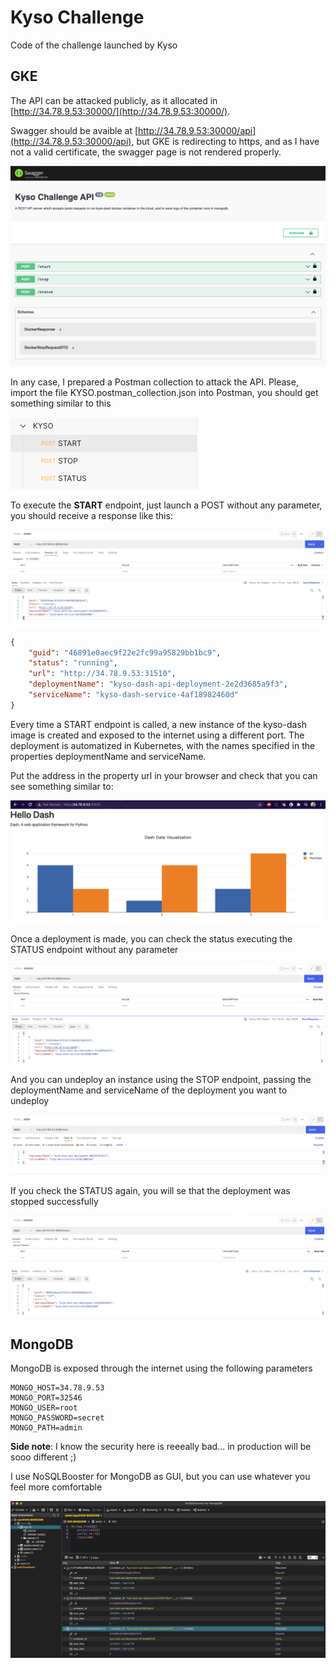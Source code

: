 # Kyso Challenge

Code of the challenge launched by Kyso

## GKE

The API can be attacked publicly, as it allocated in [http://34.78.9.53:30000/](http://34.78.9.53:30000/).

Swagger should be avaible at [http://34.78.9.53:30000/api](http://34.78.9.53:30000/api), but GKE is redirecting to https, and as I have not a valid certificate, the swagger page is not rendered properly.

![Swagger](./imgs/kyso1.png)

In any case, I prepared a Postman collection to attack the API. Please, import the file KYSO.postman_collection.json into Postman, you should get something similar to this

![Postman](./imgs/kyso2.png)

To execute the **START** endpoint, just launch a POST without any parameter, you should receive a response like this:

![Start](./imgs/kyso3.png)

```json
{
    "guid": "46891e0aec9f22e2fc99a95829bb1bc9",
    "status": "running",
    "url": "http://34.78.9.53:31510",
    "deploymentName": "kyso-dash-api-deployment-2e2d3685a9f3",
    "serviceName": "kyso-dash-service-4af18982460d"
}
```

Every time a START endpoint is called, a new instance of the kyso-dash image is created and exposed to the internet using a different port. The deployment is automatized in Kubernetes, with the names specified in the properties deploymentName and serviceName.

Put the address in the property url in your browser and check that you can see something similar to:

![Kyso Dash](./imgs/kyso5.png)

Once a deployment is made, you can check the status executing the STATUS endpoint without any parameter

![Kyso Dash](./imgs/kyso4.png)

And you can undeploy an instance using the STOP endpoint, passing the deploymentName and serviceName of the deployment you want to undeploy

![Kyso Stop](./imgs/kyso6.png)

If you check the STATUS again, you will se that the deployment was stopped successfully

![Kyso status](./imgs/kyso7.png)

## MongoDB

MongoDB is exposed through the internet using the following parameters

```
MONGO_HOST=34.78.9.53
MONGO_PORT=32546
MONGO_USER=root
MONGO_PASSWORD=secret
MONGO_PATH=admin
```

**Side note**: I know the security here is reeeally bad... in production will be sooo different ;)

I use NoSQLBooster for MongoDB as GUI, but you can use whatever you feel more comfortable

![MongoDB](./imgs/kyso8.png)
